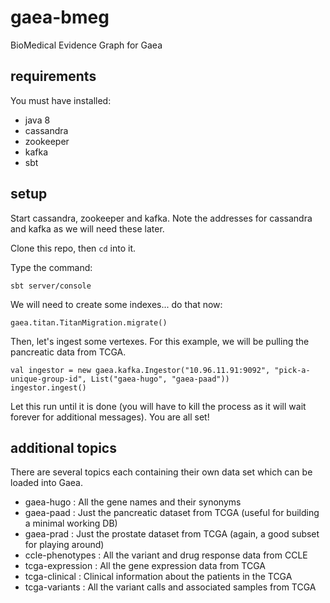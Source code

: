 # gaea-bmeg

BioMedical Evidence Graph for Gaea

## requirements

You must have installed:

* java 8
* cassandra
* zookeeper
* kafka
* sbt

## setup

Start cassandra, zookeeper and kafka. Note the addresses for cassandra and kafka as we will need these later.

Clone this repo, then `cd` into it.

Type the command:

    sbt server/console

We will need to create some indexes... do that now:

```
gaea.titan.TitanMigration.migrate()
```

Then, let's ingest some vertexes. For this example, we will be pulling the pancreatic data from TCGA.

```
val ingestor = new gaea.kafka.Ingestor("10.96.11.91:9092", "pick-a-unique-group-id", List("gaea-hugo", "gaea-paad"))
ingestor.ingest()
```

Let this run until it is done (you will have to kill the process as it will wait forever for additional messages). You are all set!

## additional topics

There are several topics each containing their own data set which can be loaded into Gaea.

* gaea-hugo : All the gene names and their synonyms
* gaea-paad : Just the pancreatic dataset from TCGA (useful for building a minimal working DB)
* gaea-prad : Just the prostate dataset from TCGA (again, a good subset for playing around)
* ccle-phenotypes : All the variant and drug response data from CCLE
* tcga-expression : All the gene expression data from TCGA
* tcga-clinical : Clinical information about the patients in the TCGA
* tcga-variants : All the variant calls and associated samples from TCGA